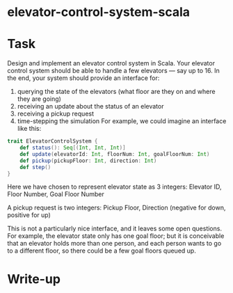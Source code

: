 elevator-control-system-scala
=

# Task
Design and implement an elevator control system in Scala.
Your elevator control system should be able to handle a few elevators — say up to 16.
In the end, your system should provide an interface for:
1. querying the state of the elevators (what floor are they on and  where they are going)
2. receiving an update about the status of an elevator
3. receiving a pickup request
4. time-stepping the simulation
For example, we could imagine an interface like this:
```scala
trait ElevatorControlSystem {
    def status(): Seq[(Int, Int, Int)]
    def update(elevatorId: Int, floorNum: Int, goalFloorNum: Int)
    def pickup(pickupFloor: Int, direction: Int)
    def step()
}
```
Here we have chosen to represent elevator state as 3 integers: Elevator ID, Floor Number, Goal Floor Number

A pickup request is two integers: Pickup Floor, Direction (negative for down, positive for up)

This is not a particularly nice interface, and it leaves some open questions. For example, the elevator state only has 
one goal floor; but it is conceivable that an elevator holds more than one person, and each person wants to go to a 
different floor, so there could be a few goal floors queued up. 

# Write-up
